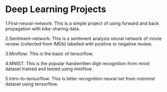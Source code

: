 # Deep Learning Projects

1.First-neural-network: This is a simple project of using forward and back propagation with bike-sharing data.

2.Sentiment-network: This is a sentiment analysis neural network of movie review (collected from IMDb) labelled with positive or negative review. 

3.Miniflow: This is the basic of tensorflow. 

4.MNIST: This is the popular handwritten digit recognition from mnist dataset trained and tested using miniflow. 

5.Intro-to-tensorflow: This is letter recognition neural net from notmnist dataset using tensorflow. 
